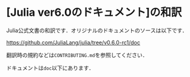 [Julia ver6.0のドキュメント]の和訳
==============================================

Julia公式文書の和訳です．オリジナルのドキュメントのソースは以下です．

https://github.com/JuliaLang/julia/tree/v0.6.0-rc1/doc

翻訳時の規約などは`CONTRIBUTING.md`を参照してください．

ドキュメントは`doc`以下にあります．
